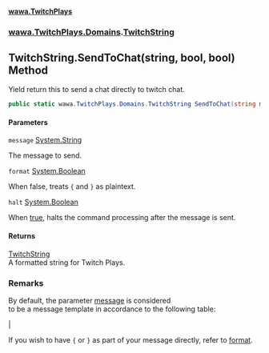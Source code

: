 #### [wawa.TwitchPlays](index.md 'index')
### [wawa.TwitchPlays.Domains](wawa.TwitchPlays.Domains.md 'wawa.TwitchPlays.Domains').[TwitchString](TwitchString.md 'wawa.TwitchPlays.Domains.TwitchString')

## TwitchString.SendToChat(string, bool, bool) Method

Yield return this to send a chat directly to twitch chat.

```csharp
public static wawa.TwitchPlays.Domains.TwitchString SendToChat(string message, bool format=true, bool halt=false);
```
#### Parameters

<a name='wawa.TwitchPlays.Domains.TwitchString.SendToChat(string,bool,bool).message'></a>

`message` [System.String](https://docs.microsoft.com/en-us/dotnet/api/System.String 'System.String')

The message to send.

<a name='wawa.TwitchPlays.Domains.TwitchString.SendToChat(string,bool,bool).format'></a>

`format` [System.Boolean](https://docs.microsoft.com/en-us/dotnet/api/System.Boolean 'System.Boolean')

When false, treats `{` and `}` as plaintext.

<a name='wawa.TwitchPlays.Domains.TwitchString.SendToChat(string,bool,bool).halt'></a>

`halt` [System.Boolean](https://docs.microsoft.com/en-us/dotnet/api/System.Boolean 'System.Boolean')

When [true](https://docs.microsoft.com/en-us/dotnet/csharp/language-reference/builtin-types/bool 'https://docs.microsoft.com/en-us/dotnet/csharp/language-reference/builtin-types/bool'), halts the command processing after the message is sent.

#### Returns
[TwitchString](TwitchString.md 'wawa.TwitchPlays.Domains.TwitchString')  
A formatted string for Twitch Plays.

### Remarks
  
By default, the parameter [message](TwitchString.SendToChat(string,bool,bool).md#wawa.TwitchPlays.Domains.TwitchString.SendToChat(string,bool,bool).message 'wawa.TwitchPlays.Domains.TwitchString.SendToChat(string, bool, bool).message') is considered  
to be a message template in accordance to the following table:  
  
|  
  
If you wish to have `{` or `}` as part of your message directly, refer to [format](TwitchString.SendToChat(string,bool,bool).md#wawa.TwitchPlays.Domains.TwitchString.SendToChat(string,bool,bool).format 'wawa.TwitchPlays.Domains.TwitchString.SendToChat(string, bool, bool).format').